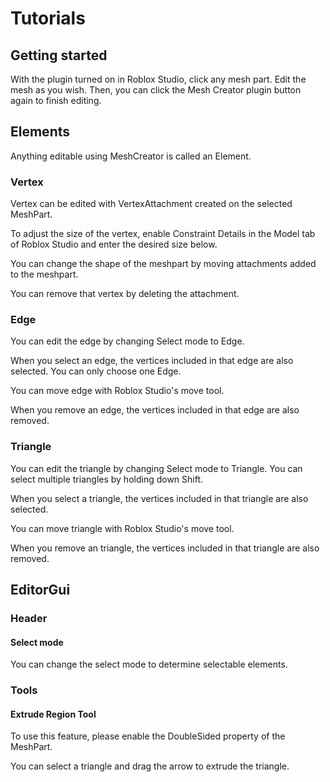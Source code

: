 # Tutorials

## Getting started
With the plugin turned on in Roblox Studio, click any mesh part.
Edit the mesh as you wish.
Then, you can click the Mesh Creator plugin button again to finish editing.

## Elements
Anything editable using MeshCreator is called an Element.

### Vertex
Vertex can be edited with VertexAttachment created on the selected MeshPart.

To adjust the size of the vertex, enable Constraint Details in the Model tab of Roblox Studio and enter the desired size below.

You can change the shape of the meshpart by moving attachments added to the meshpart.

You can remove that vertex by deleting the attachment.

### Edge
You can edit the edge by changing Select mode to Edge.

When you select an edge, the vertices included in that edge are also selected.
You can only choose one Edge.

You can move edge with Roblox Studio's move tool.

When you remove an edge, the vertices included in that edge are also removed.

### Triangle
You can edit the triangle by changing Select mode to Triangle.
You can select multiple triangles by holding down Shift.

When you select a triangle, the vertices included in that triangle are also selected.

You can move triangle with Roblox Studio's move tool.

When you remove an triangle, the vertices included in that triangle are also removed.

## EditorGui

### Header

#### Select mode
You can change the select mode to determine selectable elements.

### Tools

#### Extrude Region Tool
To use this feature, please enable the DoubleSided property of the MeshPart.

You can select a triangle and drag the arrow to extrude the triangle.